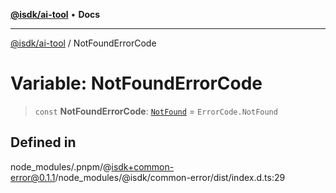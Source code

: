 [**@isdk/ai-tool**](../README.md) • **Docs**

***

[@isdk/ai-tool](../globals.md) / NotFoundErrorCode

# Variable: NotFoundErrorCode

> `const` **NotFoundErrorCode**: [`NotFound`](../enumerations/ErrorCode.md#notfound) = `ErrorCode.NotFound`

## Defined in

node\_modules/.pnpm/@isdk+common-error@0.1.1/node\_modules/@isdk/common-error/dist/index.d.ts:29
